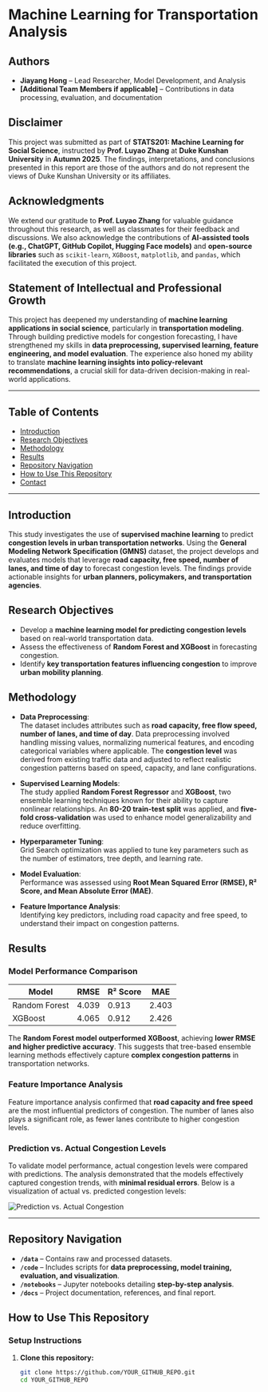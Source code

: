 # **Machine Learning for Transportation Analysis**

## **Authors**
- **Jiayang Hong** – Lead Researcher, Model Development, and Analysis  
- **[Additional Team Members if applicable]** – Contributions in data processing, evaluation, and documentation  

## **Disclaimer**
This project was submitted as part of **STATS201: Machine Learning for Social Science**, instructed by **Prof. Luyao Zhang** at **Duke Kunshan University** in **Autumn 2025**. The findings, interpretations, and conclusions presented in this report are those of the authors and do not represent the views of Duke Kunshan University or its affiliates.

## **Acknowledgments**
We extend our gratitude to **Prof. Luyao Zhang** for valuable guidance throughout this research, as well as classmates for their feedback and discussions. We also acknowledge the contributions of **AI-assisted tools (e.g., ChatGPT, GitHub Copilot, Hugging Face models)** and **open-source libraries** such as `scikit-learn`, `XGBoost`, `matplotlib`, and `pandas`, which facilitated the execution of this project.

## **Statement of Intellectual and Professional Growth**
This project has deepened my understanding of **machine learning applications in social science**, particularly in **transportation modeling**. Through building predictive models for congestion forecasting, I have strengthened my skills in **data preprocessing, supervised learning, feature engineering, and model evaluation**. The experience also honed my ability to translate **machine learning insights into policy-relevant recommendations**, a crucial skill for data-driven decision-making in real-world applications.

---

## **Table of Contents**
- [Introduction](#introduction)
- [Research Objectives](#research-objectives)
- [Methodology](#methodology)
- [Results](#results)
- [Repository Navigation](#repository-navigation)
- [How to Use This Repository](#how-to-use-this-repository)
- [Contact](#contact)

---

## **Introduction**
This study investigates the use of **supervised machine learning** to predict **congestion levels in urban transportation networks**. Using the **General Modeling Network Specification (GMNS)** dataset, the project develops and evaluates models that leverage **road capacity, free speed, number of lanes, and time of day** to forecast congestion levels. The findings provide actionable insights for **urban planners, policymakers, and transportation agencies**.

## **Research Objectives**
- Develop a **machine learning model for predicting congestion levels** based on real-world transportation data.
- Assess the effectiveness of **Random Forest and XGBoost** in forecasting congestion.
- Identify **key transportation features influencing congestion** to improve **urban mobility planning**.

## **Methodology**
- **Data Preprocessing**:  
  The dataset includes attributes such as **road capacity, free flow speed, number of lanes, and time of day**. Data preprocessing involved handling missing values, normalizing numerical features, and encoding categorical variables where applicable. The **congestion level** was derived from existing traffic data and adjusted to reflect realistic congestion patterns based on speed, capacity, and lane configurations.

- **Supervised Learning Models**:  
  The study applied **Random Forest Regressor** and **XGBoost**, two ensemble learning techniques known for their ability to capture nonlinear relationships. An **80-20 train-test split** was applied, and **five-fold cross-validation** was used to enhance model generalizability and reduce overfitting.

- **Hyperparameter Tuning**:  
  Grid Search optimization was applied to tune key parameters such as the number of estimators, tree depth, and learning rate.

- **Model Evaluation**:  
  Performance was assessed using **Root Mean Squared Error (RMSE), R² Score, and Mean Absolute Error (MAE)**.

- **Feature Importance Analysis**:  
  Identifying key predictors, including road capacity and free speed, to understand their impact on congestion patterns.

## **Results**
### **Model Performance Comparison**
| Model            | RMSE     | R² Score | MAE      |
|-----------------|----------|----------|----------|
| Random Forest   | 4.039    | 0.913    | 2.403    |
| XGBoost        | 4.065    | 0.912    | 2.426    |

The **Random Forest model outperformed XGBoost**, achieving **lower RMSE and higher predictive accuracy**. This suggests that tree-based ensemble learning methods effectively capture **complex congestion patterns** in transportation networks.

### **Feature Importance Analysis**
Feature importance analysis confirmed that **road capacity and free speed** are the most influential predictors of congestion. The number of lanes also plays a significant role, as fewer lanes contribute to higher congestion levels.

### **Prediction vs. Actual Congestion Levels**
To validate model performance, actual congestion levels were compared with predictions. The analysis demonstrated that the models effectively captured congestion trends, with **minimal residual errors**. Below is a visualization of actual vs. predicted congestion levels:

![Prediction vs. Actual Congestion](https://github.com/user-attachments/assets/sample_prediction_vs_actual.png)

---

## **Repository Navigation**
- **`/data`** – Contains raw and processed datasets.
- **`/code`** – Includes scripts for **data preprocessing, model training, evaluation, and visualization**.
- **`/notebooks`** – Jupyter notebooks detailing **step-by-step analysis**.
- **`/docs`** – Project documentation, references, and final report.

## **How to Use This Repository**
### **Setup Instructions**
1. **Clone this repository:**
   ```bash
   git clone https://github.com/YOUR_GITHUB_REPO.git
   cd YOUR_GITHUB_REPO
